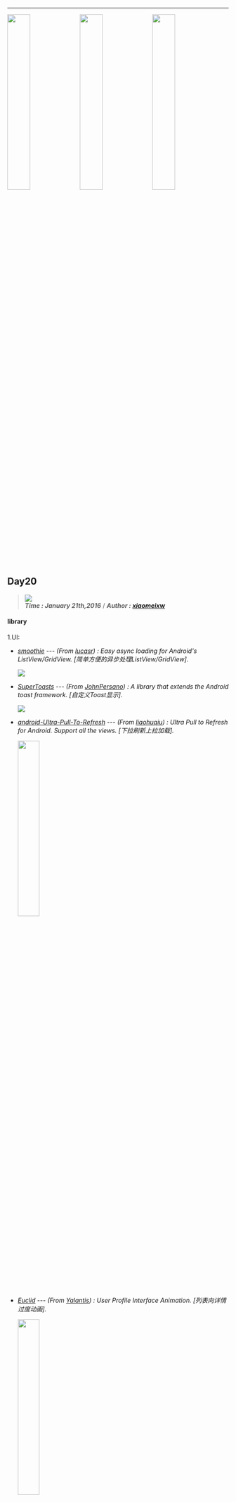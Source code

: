 ----------------
<img src="http://i.imgur.com/DJgzbkd.gif" width="32%"> <img src="http://i.imgur.com/DJgzbkd.gif" width="32%">  <img src="http://i.imgur.com/DJgzbkd.gif" width="32%"> 

## Day20
> ![](https://img.shields.io/badge/AndroidEveryday-Day20-green.svg?style=flat)   
> ***Time : January 21th,2016*** / ***Author : [xiaomeixw](https://github.com/xiaomeixw)***

#### library ####

1.UI:

- _[smoothie](https://github.com/lucasr/smoothie) --- (From [lucasr](https://github.com/lucasr)) : 
Easy async loading for Android's ListView/GridView. [简单方便的异步处理ListView/GridView]._

	![](http://i.imgur.com/mOO17ST.png)

- _[SuperToasts](https://github.com/JohnPersano/SuperToasts) --- (From [JohnPersano](https://github.com/JohnPersano)) : 
A library that extends the Android toast framework. [自定义Toast显示]._

	![](https://camo.githubusercontent.com/b52711b589229453cde3c15cebc921285f01d9b8/687474703a2f2f69313031362e70686f746f6275636b65742e636f6d2f616c62756d732f61663238342f547572626f70776e65642f7375706572746f617374735f67726f75705f73637265656e73686f745f74776f2e706e67)

- _[android-Ultra-Pull-To-Refresh](https://github.com/liaohuqiu/android-Ultra-Pull-To-Refresh) --- (From [liaohuqiu](https://github.com/liaohuqiu)) : 
Ultra Pull to Refresh for Android. Support all the views. [下拉刷新上拉加载]._

	<img src="https://camo.githubusercontent.com/588a2ef2cdcfb6c71e88437df486226dd15605b3/687474703a2f2f737261696e2d6769746875622e71696e6975646e2e636f6d2f756c7472612d7074722f73746f72652d686f7573652d737472696e672d61727261792e676966" width="32%">

- _[Euclid](https://github.com/Yalantis/Euclid) --- (From [Yalantis](https://github.com/Yalantis)) : 
User Profile Interface Animation. [列表向详情过度动画]._

	<img src="https://camo.githubusercontent.com/b01a910b14ef3573c9e75ce150ef76e155cbbe98/68747470733a2f2f6431337961637572716a676172612e636c6f756466726f6e742e6e65742f75736572732f3132353035362f73637265656e73686f74732f313734343135372f39396d696c65732d7573657270726f66696c652d616e696d6174696f6e5f312d312d332e676966" width="32%">

- _[GridPasswordView](https://github.com/Jungerr/GridPasswordView) --- (From [Jungerr](https://github.com/Jungerr)) : 
An android password view that looks like the pay password view in wechat app and alipay app. [支付时密码框]._

	<img src="https://camo.githubusercontent.com/a7c72f6fc86e8e839c58d1795d294cd0480534e2/687474703a2f2f6a756e676572722e71696e6975646e2e636f6d2f6772696470617373776f7264766965775f302e322e676966" width="32%">

2.Logic：

- _[DownloadProvider](https://github.com/yxl/DownloadProvider) --- (From [yxl](https://github.com/yxl) & Tag  is [Download](https://github.com/yxl/DownloadProvider)) : 
Porting Android DownloadProvider,modified the original code to let it work without root permission. [DownloadProvider向下兼容并无需权限]._

- _[StatedFragment](https://github.com/nuuneoi/StatedFragment) --- (From [nuuneoi](https://github.com/nuuneoi) & Tag  is [Fragment’s state](https://github.com/nuuneoi/StatedFragment)) : 
Provides a functionality to retrieve onActivityResult in nested fragment. [各种情况下Fragment数据保持的库]._

	<img src="http://i.imgur.com/e9ORP0M.jpg" width="90%">

3.Architecture:

- _[QuickAndroid](https://github.com/alafighting/QuickAndroid) --- (From [alafighting](https://github.com/alafighting)) : 
A small android Architecture [一个快速、完善的Android开发框架整合实践]._

	<img src="http://i.imgur.com/Sw1vivn.png" width="90%">

- _[KJFrameForAndroid](https://github.com/kymjs/KJFrameForAndroid) --- (From [kymjs](https://github.com/kymjs)) : 
An Android library and includes ActivityFrame, KJHttp, KJBitmap, KJDataBase. KJFrameForAndroid is designed to wrap complexity of the Android native SDK and keep things simple. [一个快速Android开发框架]._

	<img src="http://i.imgur.com/8tGLmiF.png" width="90%">

#### App-Demo ####

- _[android-cube-app](https://github.com/liaohuqiu/android-cube-app) --- (From [liaohuqiu](https://github.com/liaohuqiu) http://cube-sdk.liaohuqiu.net/. [一个APP开发参考]._

	<img src="https://camo.githubusercontent.com/a841fc83f71eb2e3c2438ecf8ca672b280ccb519/687474703a2f2f737261696e2d6769746875622e71696e6975646e2e636f6d2f6c6f61642d6d6f72652f6c6f61642d6d6f72652d666f722d6c6973742d766965772e676966" width="32%">

	Check the Source in [Github](https://github.com/liaohuqiu/android-cube-app).Want to know more about the App-Demo see [cube-sdk](http://cube-sdk.liaohuqiu.net/)

	#### the app-demo with these open source projects

	- _support-v4_
	- _[clog](https://github.com/etao-open-source/cube-sdk)_
	- _[cube-sdk](https://github.com/etao-open-source/cube-sdk)_
	- _[ultra-pull-to-refresh](https://github.com/liaohuqiu/android-Ultra-Pull-To-Refresh)_
	- _[eventbus](https://github.com/greenrobot/EventBus)_



#### resource ####

- _[RemindInAndroid](https://github.com/xiaofans) --- (From [xiaofans](https://github.com/xiaofans) A Developer from China) : 
RemindInAndroid Write To Remember. [记录android点滴]._

	![](http://i.imgur.com/Og7QBAg.png)

#### article ####

- _[The Real Best Practices to Save/Restore Activity's and Fragment's state. (StatedFragment is now deprecated)](http://inthecheesefactory.com/blog/fragment-state-saving-best-practices/en) --- (From Author  [nuuneoi) blog [http://inthecheesefactory.com/](http://inthecheesefactory.com/)) --- [Source in [Github](https://github.com/nuuneoi/StatedFragment)]_ 

	<p>
	<img src="https://avatars3.githubusercontent.com/u/61659?v=3&s=460" width="150px" height="150px" align="left" hspace="15px" />
	Months ago I published an article related to Fragment State saving & restoring, Probably be the best way (?) to save/restore Android Fragment’s state so far. A lot of valuable feedback are received from Android developers all over the world. Thanks a ton to you all =)

	Anyway StatedFragment causes a pattern breaking since it was designed to do the different way as Android is designed with an assumption that it might be easier for Android developer to understand Fragment's state saving/restoring if it acts just like Activity does (View's state and Instance state are handled at the same time). So I did an experiment by developed StatedFragment and see how is it going. Is it easier to understand? Is its pattern is more developer-friendly?

	Right now, after 2 months of experiment, I think I got a result already. Although StatedFragment is a little bit easier to understand but it also comes with a pretty big problem. It breaks a pattern design of Android's View architecture. So I think it may causes a long time problem which is totally not good. Actually I also feel weird with my codes myself already...

	With this reason, I decide to mark StatedFragment as deprecated from now on. And as an apology for the mistake, I wrote this blog to show the real best practices visually how to save and restore Fragment's state in the way Android is designed.
	</p>

	<img src="http://inthecheesefactory.com/uploads/source/fragmentstate/activitysavestate_.gif" width="90%">

	<img src="http://inthecheesefactory.com/uploads/source/fragmentstate/fragmentstaterestoring_.gif" width="90%">

	<img src="http://inthecheesefactory.com/uploads/source/fragmentstate/fragmentfrombackstack_.gif" width="90%">

#### website 	

- _[https://qiita.com/](https://qiita.com/)  : Qiita is a technical knowledge sharing and collaboration platform for programmers. [日本知名android开发论坛]._

	<img src="http://i.imgur.com/QRfGaow.png" width="90%">

	![](https://img.shields.io/badge/The%20Day20-End%20!-ED1C24.svg?style=flat)














